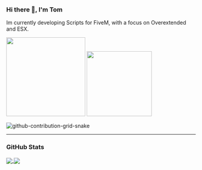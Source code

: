 

### Hi there 👋, I'm Tom

Im currently developing Scripts for FiveM, with a focus on Overextended and ESX.


<a href="https://github.com/1OSaft" style="text-decoration: None;"><img src="https://img.shields.io/badge/Editor-Visual%20studio%20code-%23007ACC?style=for-the-badge&logo=visualstudiocode" width="210">
<a/> <a href="https://github.com/1OSaft" style="text-decoration: None;"><img src="https://img.shields.io/badge/Main%20Language-Lua-3776AB?style=for-the-badge&logo=lua" width="173"><a/>


<div> 

  ![github-contribution-grid-snake](https://user-images.githubusercontent.com/39227403/174198514-9fbf7789-f964-4f50-b147-cbd570889396.svg)
 
</div>

----------------------------------------------------------------

### GitHub Stats

<a href="https://github.com/anuraghazra/github-readme-stats">
  <img align="center" src="https://github-readme-stats.vercel.app/api?username=1OSaft&theme=tokyonight&hide_border=true&bg_color=0D1117"/>
</a>
<a href="https://github.com/1OSaft/unr3al_backpack">
  <img align="center" src="https://github-readme-stats.vercel.app/api/top-langs/?username=1OSaft&layout=compact&theme=tokyonight&hide_border=true&bg_color=0D1117"/>
</a>
